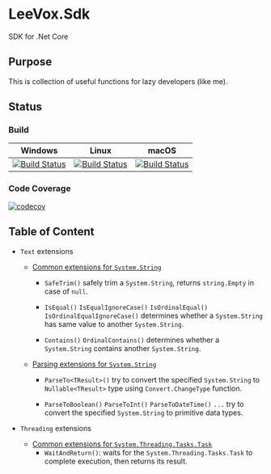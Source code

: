 # LeeVox.Sdk
SDK for .Net Core

## Purpose
This is collection of useful functions for lazy developers (like me).

## Status

### Build
| Windows | Linux | macOS |
| ---     | ---   | ---   |
| [![Build Status](https://dev.azure.com/leevox/sdk/_apis/build/status/windows-ci?branchName=master)](https://dev.azure.com/leevox/sdk/_build) | [![Build Status](https://dev.azure.com/leevox/sdk/_apis/build/status/linux-ci?branchName=master)](https://dev.azure.com/leevox/sdk/_build) | [![Build Status](https://dev.azure.com/leevox/sdk/_apis/build/status/osx-ci?branchName=master)](https://dev.azure.com/leevox/sdk/_build) |

### Code Coverage
[![codecov](https://codecov.io/gh/LeeVox/sdk/branch/master/graph/badge.svg)](https://codecov.io/gh/LeeVox/sdk/branch/master)

## Table of Content

* `Text` extensions
  * [Common extensions for `System.String`](docs/Text/StringExtensions.md)
    * `SafeTrim()`
      safely trim a `System.String`, returns `string.Empty` in case of `null`.

    * `IsEqual()`
      `IsEqualIgnoreCase()`
      `IsOrdinalEqual()`
      `IsOrdinalEqualIgnoreCase()`
      determines whether a `System.String` has same value to another `System.String`.

    * `Contains()`
      `OrdinalContains()`
      determines whether a `System.String` contains another `System.String`.

  * [Parsing extensions for `System.String`](docs/Text/StringParseExtensions.md)
    * `ParseTo<TResult>()`
      try to convert the specified `System.String` to `Nullable<TResult>` type using `Convert.ChangeType` function.

    * `ParseToBoolean()`
      `ParseToInt()`
      `ParseToDateTime()`
      `...`
      try to convert the specified `System.String` to primitive data types.

* `Threading` extensions
  * [Common extensions for `System.Threading.Tasks.Task`](docs/Threading/TaskExtensions.md)
    * `WaitAndReturn()`: waits for the `System.Threading.Tasks.Task` to complete execution, then returns its result.